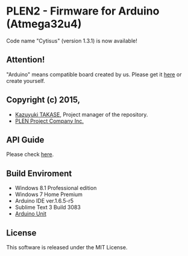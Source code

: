 ﻿PLEN2 - Firmware for Arduino (Atmega32u4)
===============================================================================

Code name "Cytisus" (version 1.3.1) is now available!


## Attention!
"Arduino" means compatible board created by us.
Please get it [here](http://shop.plen.jp/) or create yourself.


## Copyright (c) 2015,
- [Kazuyuki TAKASE](https://github.com/Guvalif), Project manager of the repository.
- [PLEN Project Company Inc.](https://plen.jp)


## API Guide
Please check [here](https://plenproject.github.io/plen__firmware_for_Arduino).


## Build Enviroment
- Windows 8.1 Professional edition
- Windows 7 Home Premium
- Arduino IDE ver.1.6.5-r5
- Sublime Text 3 Build 3083
- [Arduino Unit](https://github.com/mmurdoch/arduinounit)


## License
This software is released under the MIT License.